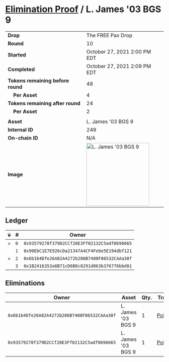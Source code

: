 # [Elimination Proof](./readme.md) / L. James &#039;03 BGS 9

|||
|---|---|
| **Drop** | The FREE Pax Drop |
| **Round** | 10 |
| **Started** | October 27, 2021 2:00 PM EDT |
| **Completed** | October 27, 2021 2:09 PM EDT |
| **Tokens remaining before round** | 48 |
| **&nbsp;&nbsp;&nbsp;&nbsp;Per Asset** | 4 |
| **Tokens remaining after round** | 24 |
| **&nbsp;&nbsp;&nbsp;&nbsp;Per Asset** | 2 |
| | |
| **Asset** | L. James &#039;03 BGS 9 |
| **Internal ID** | 249 |
| **On-chain ID** | N/A |
| **Image** | <img src="https://tcdn.blokpax.com/94aa4804-2e2f-46e2-9f59-98ee22251bc3/fcb85e6cd4d43dee8b40747efeec291224cc15a383f6b273036e36cea81eb08e.jpg" height="200" alt="L. James &#039;03 BGS 9" /> |

## Ledger

| 💀 | # | Owner |
| --- | --- | --- |
| 💀 | `0` | `0x93579278f379D2CCf20E3Ff02132C5adf0696665` |
|  | `1` | `0x90EbC1E7E926cDa21347A4CF4Fe6e5E194dbf121` |
| 💀 | `2` | `0x6b1b4Dfe26A82A4272b286B7408F86532CAAa30f` |
|  | `3` | `0x1B2416353a6B71cD6B0c8291d863b376776bbd01` |


## Eliminations

| Owner | Asset | Qty. | Transaction |
| --- | --- | --- | --- |
| `0x6b1b4Dfe26A82A4272b286B7408F86532CAAa30f` | L. James '03 BGS 9 | 1 | [Polygonscan](https://polygonscan.com/tx/0x73084987ff5a7ffb39806f481f12e57de2254a4a22da3aaf4a77a63b96bd564c) |
| `0x93579278f379D2CCf20E3Ff02132C5adf0696665` | L. James '03 BGS 9 | 1 | [Polygonscan](https://polygonscan.com/tx/0x5b1e8e5c0ca40c9ecd88654692fc4dbbd18049c2b4d96c2a9c60e2e5f36e4b06) |
